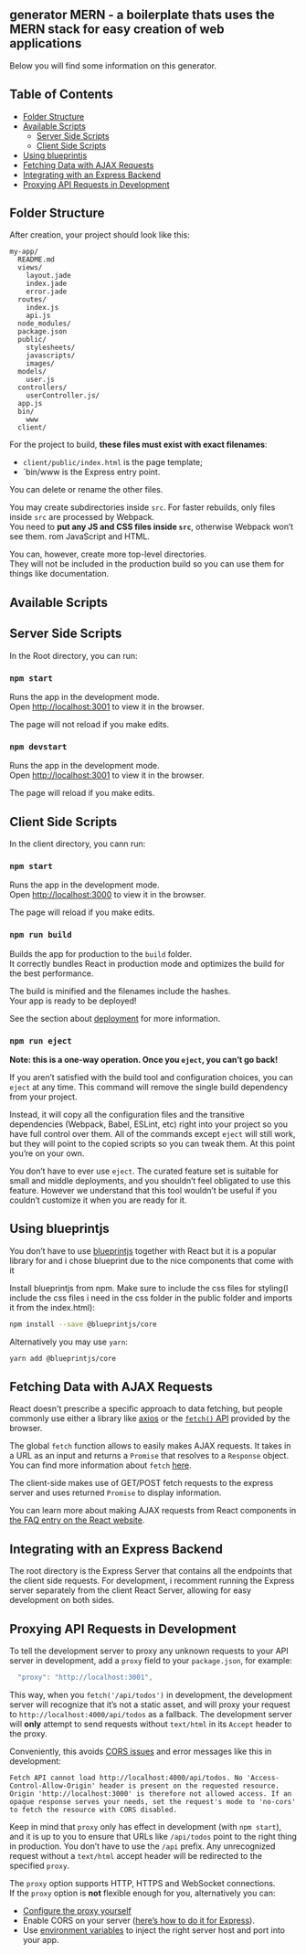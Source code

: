 ## generator MERN - a boilerplate thats uses the MERN stack for easy creation of web applications

Below you will find some information on this generator.<br>

## Table of Contents

- [Folder Structure](#folder-structure)
- [Available Scripts](#available-scripts)
  - [Server Side Scripts](#server-side-scripts)
  - [Client Side Scripts](#client-side-scripts)
- [Using blueprintjs](#using-blueprintjs)
- [Fetching Data with AJAX Requests](#fetching-data-with-ajax-requests)
- [Integrating with an Express Backend](#integrating-with-an-express-backend)
- [Proxying API Requests in Development](#proxying-api-requests-in-development)


## Folder Structure

After creation, your project should look like this:

```
my-app/
  README.md
  views/
    layout.jade
    index.jade
    error.jade
  routes/
    index.js
    api.js
  node_modules/
  package.json
  public/
    stylesheets/
    javascripts/
    images/
  models/
    user.js
  controllers/
    userController.js/
  app.js
  bin/
    www
  client/
```

For the project to build, **these files must exist with exact filenames**:

* `client/public/index.html` is the page template;
* `bin/www is the Express entry point.

You can delete or rename the other files.

You may create subdirectories inside `src`. For faster rebuilds, only files inside `src` are processed by Webpack.<br>
You need to **put any JS and CSS files inside `src`**, otherwise Webpack won’t see them.
rom JavaScript and HTML.

You can, however, create more top-level directories.<br>
They will not be included in the production build so you can use them for things like documentation.

## Available Scripts
## Server Side Scripts
In the Root directory, you can run:

### `npm start`

Runs the app in the development mode.<br>
Open [http://localhost:3001](http://localhost:3001) to view it in the browser.

The page will not reload if you make edits.<br>

### `npm devstart`

Runs the app in the development mode.<br>
Open [http://localhost:3001](http://localhost:3001) to view it in the browser.

The page will reload if you make edits.<br>

## Client Side Scripts
In the client directory, you cann run: 

### `npm start`

Runs the app in the development mode.<br>
Open [http://localhost:3000](http://localhost:3000) to view it in the browser.

The page will reload if you make edits.<br>

### `npm run build`

Builds the app for production to the `build` folder.<br>
It correctly bundles React in production mode and optimizes the build for the best performance.

The build is minified and the filenames include the hashes.<br>
Your app is ready to be deployed!

See the section about [deployment](#deployment) for more information.

### `npm run eject`

**Note: this is a one-way operation. Once you `eject`, you can’t go back!**

If you aren’t satisfied with the build tool and configuration choices, you can `eject` at any time. This command will remove the single build dependency from your project.

Instead, it will copy all the configuration files and the transitive dependencies (Webpack, Babel, ESLint, etc) right into your project so you have full control over them. All of the commands except `eject` will still work, but they will point to the copied scripts so you can tweak them. At this point you’re on your own.

You don’t have to ever use `eject`. The curated feature set is suitable for small and middle deployments, and you shouldn’t feel obligated to use this feature. However we understand that this tool wouldn’t be useful if you couldn’t customize it when you are ready for it.

## Using blueprintjs

You don’t have to use [blueprintjs](https://blueprintjs.com/) together with React but it is a popular library for and i chose blueprint due to the nice components that come with it

Install blueprintjs from npm. Make sure to include the css files for styling(I include the css files i need in the css folder in the public folder and imports it from the index.html):

```sh
npm install --save @blueprintjs/core
```

Alternatively you may use `yarn`:

```sh
yarn add @blueprintjs/core
```

## Fetching Data with AJAX Requests

React doesn't prescribe a specific approach to data fetching, but people commonly use either a library like [axios](https://github.com/axios/axios) or the [`fetch()` API](https://developer.mozilla.org/en-US/docs/Web/API/Fetch_API) provided by the browser.

The global `fetch` function allows to easily makes AJAX requests. It takes in a URL as an input and returns a `Promise` that resolves to a `Response` object. You can find more information about `fetch` [here](https://developer.mozilla.org/en-US/docs/Web/API/Fetch_API/Using_Fetch).

The client-side makes use of GET/POST fetch requests to the express server and uses returned `Promise` to display information.

You can learn more about making AJAX requests from React components in [the FAQ entry on the React website](https://reactjs.org/docs/faq-ajax.html).

## Integrating with an Express Backend

The root directory is the Express Server that contains all the endpoints that the client side requests. For development, i recomment running the Express server separately from the client React Server, allowing for easy development on both sides.

## Proxying API Requests in Development

To tell the development server to proxy any unknown requests to your API server in development, add a `proxy` field to your `package.json`, for example:

```js
  "proxy": "http://localhost:3001",
```

This way, when you `fetch('/api/todos')` in development, the development server will recognize that it’s not a static asset, and will proxy your request to `http://localhost:4000/api/todos` as a fallback. The development server will **only** attempt to send requests without `text/html` in its `Accept` header to the proxy.

Conveniently, this avoids [CORS issues](http://stackoverflow.com/questions/21854516/understanding-ajax-cors-and-security-considerations) and error messages like this in development:

```
Fetch API cannot load http://localhost:4000/api/todos. No 'Access-Control-Allow-Origin' header is present on the requested resource. Origin 'http://localhost:3000' is therefore not allowed access. If an opaque response serves your needs, set the request's mode to 'no-cors' to fetch the resource with CORS disabled.
```

Keep in mind that `proxy` only has effect in development (with `npm start`), and it is up to you to ensure that URLs like `/api/todos` point to the right thing in production. You don’t have to use the `/api` prefix. Any unrecognized request without a `text/html` accept header will be redirected to the specified `proxy`.

The `proxy` option supports HTTP, HTTPS and WebSocket connections.<br>
If the `proxy` option is **not** flexible enough for you, alternatively you can:

* [Configure the proxy yourself](#configuring-the-proxy-manually)
* Enable CORS on your server ([here’s how to do it for Express](http://enable-cors.org/server_expressjs.html)).
* Use [environment variables](#adding-custom-environment-variables) to inject the right server host and port into your app.




